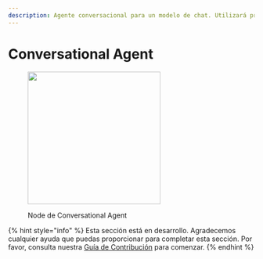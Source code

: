 ```yaml
---
description: Agente conversacional para un modelo de chat. Utilizará prompts específicos para chat.
---
```


# Conversational Agent

<figure><img src="../../../.gitbook/assets/image--10---1---1---1---1---1-.png" alt="" width="271"><figcaption><p>Node de Conversational Agent</p></figcaption></figure>

{% hint style="info" %}
Esta sección está en desarrollo. Agradecemos cualquier ayuda que puedas proporcionar para completar esta sección. Por favor, consulta nuestra [Guía de Contribución](../../../contributing/) para comenzar.
{% endhint %}
